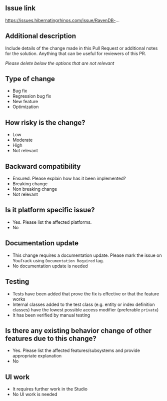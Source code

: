 ## Issue link

https://issues.hibernatingrhinos.com/issue/RavenDB-...

## Additional description

Include details of the change made in this Pull Request or additional notes for the solution. Anything that can be useful for reviewers of this PR.

_Please delete below the options that are not relevant_

## Type of change

- Bug fix
- Regression bug fix
- New feature
- Optimization

## How risky is the change?

- Low 
- Moderate 
- High
- Not relevant

## Backward compatibility

- Ensured. Please explain how has it been implemented?
- Breaking change
- Non breaking change
- Not relevant

## Is it platform specific issue?

- Yes. Please list the affected platforms.
- No

## Documentation update

- This change requires a documentation update. Please mark the issue on YouTrack using `Documentation Required` tag.
- No documentation update is needed 

## Testing 

- Tests have been added that prove the fix is effective or that the feature works
 - Internal classes added to the test class (e.g. entity or index definition classes) have the lowest possible access modifier (preferable `private`) 
- It has been verified by manual testing

## Is there any existing behavior change of other features due to this change?

- Yes. Please list the affected features/subsystems and provide appropriate explanation
- No

## UI work

- It requires further work in the Studio
- No UI work is needed
